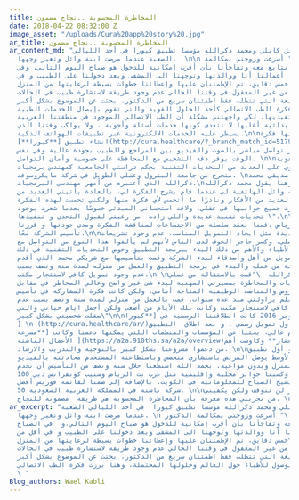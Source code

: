 ```yaml
---
title: المخاطرة المحسوبة ..نجاح مضمون
date: 2018-04-22 08:32:00 Z
image_asset: "/uploads/Cura%20app%20story%20.jpg"
ar_title: المخاطرة المحسوبة ..نجاح مضمون
ar_content_md: "بدأت قصة وائل كابلي ومحمد ذكرالله مؤسسا تطبيق كيورا في أحد الليالي
  الصعبة عندما مرضت ابنة وائل وتغير وجهها.  \n\n يقول وائل: \" أسرعت وزوجتي بمكالمة
  الدكتور الذي نتابع معه وتفاجأنا بأن أقرب إمكانية للدخول هو صباح اليوم التالي، وفي
  الصباح تركنا أعمالنا أنا ووالدتها وتوجهنا الى المشفى وبعد دخولنا على الطبيب و في
  أقل من خمس دقايق، تم الإطمئنان عليها وإعطائنا خطوات بسيطة لرعايتها من المنزل\".\n\nحينها
  شعرت بأنه من غير المعقول في وقتنا الحالي عدم وجود طريقة لاستشارة طبيب في الحالات
  الحرجة أو السريعة التي تتطلب فقط اطمئنان سريع من الدكتور، بحثت عن الموضوع بشكل أكبر،
  وهنا برزت فكرة الطب الاتصالي كأحد الحلول القوية والتي تقوم بإيصال الخدمات الطبية
  عن بعد لمستفيديها. لكن واجهتني مشكلة أن الطب الاتصالي الموجود في منطقتنا العربية
  يقدم بطريقة بدائية أغلبها لا تتعدى كونها خدمات أسئلة وأجوبة ، ولا يواكب وقتنا الذي
  يسيطر عليه الخدمات الالكترونية عبر تطبيقات الهواتف الذكية.\n\nجائتني وقتها فكرة
  انشاء تطبيق [**كيورا**](http://cura.healthcare/?_branch_match_id=517974956531260134)
  و الذي يوفر تواصل مباشر بالصوت والفيديو بين المراجع والطبيب بجودة عالية وفي نفس
  الوقت يوفر دقة التشخيص مع المحافظة على خصوصية وأمان التواصل. \n\nولكني أدركت صعوبة
  تطوير تطبيق يحتوي على العديد من التحديات التقنية بحكم دراستي الجامعية كمهندس برمجيات
  متخرج من جامعة البترول وعملي الطويل في شركة مايكروسوفت. \nلذا تواصلت مع صديقي محمد
  ذكرالله الذي أعتبره من أمهر مهندسي البرمجيات.\nوهنا يقول محمد ذكرالله:\n\"لا أزال
  أذكر مكالمة وائل الهاتفية لي عندما قام بشرح الفكرة لي، بالعادة يأتيني العديد من
  الناس بالعديد من الأفكار ونادرًا ما أتحمس لأي فكرة منها ولكني تحمست لهذه الفكرة
  عندما أدرت جميع جوانبها في عقلي. ولاقت استحساني المبدئي خصوصًا بعدما شعرت بوجود
  تحديات تقنية عديدة واللي زادت  من رغبتي لقبول التحدي و تنفيذها \".\n\nوفي قهوة معروفة
  في وسط الرياض ،قمنا بعقد سلسلة من الاجتماعات لمناقشة الفكرة ومدى جودتها و قررنا
  تأسيس الشركة معًا.\n\nواجهتنا تحديات عديدة مثل ايجاد التمويل المناسب، عدم وجود تشريعات
  للطب التواصلي، وكسر حاجر الخوف لدى الناس لأنهم لم يألفوا هذا النوع من التواصل مع
  الأطباء والأهم من ذلك البدء ببرمجة التطبيق وخوض التحديات التقنية في ذلك. \nاستجمعنا
  ما بيدنا من تمويل من أهل وأصدقاء لبدء الشركة وقمت بتأسيسها مع شريكي محمد الذي أقدم
  على الاستقالة من عمله والبدء في برمجة التطبيق والعمل من منزله لمدة سنة ونصف بسبب
  عدم وجود تمويل كافي لاستئجار مكتب.\n \nيقول محمد ذكرالله  \"قمت بالاستقالة من عملي
  كمدير برمجيات والمخاطرة بمسيرتي المهنية لبدء شئ غير واضح وعالي المخاطر في مقابل
  الكثير من العروض والمناصب الوظيفية المتاحة أمامي. ولكن كانت فكرة المشاركة في تأسيس
  شركة ناشئة حلم يزاولني منذ عدة سنوات. قمت بالعمل من منزلي لمدة سنة ونصف بسبب عدم
  وجود تمويل كافي لاستئجار مكتب وكانت تلك الأيام من أصعب ولكن أجمل ايام حياتي والتي
  صقلت شخصيتي بشكل كبير\"\n\nأخيراً في أكتوبر 2016 كانت انطلاقتنا الرسمية في [**كيورا**
  ] \n (http://cura.healthcare/ar/)بعد حصولنا على أول تمويل رسمي . و بعد اطلاق  التطبيق
  والحصول على اهتمام عالي، بحثنا عن المؤسسات والمنظمات اللتي يمكنها دعمنا وكانت [**مسرعة
  الأعمال الناشئة ](https://a2a.910ths.sa/a2a/overview)من تسعة أعشار** وكاوست أهم
  من دعموا مشروعنا بشكل كبير بالتوجيه والتدريب والارشاد. \n\nاليوم كيورا هو أول تطبيق
  في الشرق الأوسط يوصل المريض باستشاري متخصص وباستطاعتة المستخدم محادثته بالفيديو
  المباشر من المنزل وبدون مواعيد. بحمد الله استطعنا خلال سنة ونصف من التأسيس أن نخدم
  100 ألف مستخدم وكسبنا جوائز محلية وإقليمية مثل عرب نت الرياض وستيب كونفرانس دبي
  وجائزة سمو الشيخ الصباح للمعلوماتية في الكويت. بالإضافة إلى ضمنا لقائمة فوربس أفضل
  50 شركة ناشئة في المملكة العربية السعودية. \n\nالتحديات والمخاطر لن تتوقف ولكن يكفيني
  من تجربتي هذه معرفة بأن المخاطرة المحسوبة هي طريقة  مضمونة للنجاح. \n\n"
ar_excerpt: "بدأت قصة وائل كابلي ومحمد ذكرالله مؤسسا تطبيق كيورا  في أحد الليالي الصعبة
  عندما مرضت ابنة وائل وتغير وجهها. \n يقول وائل: \" أسرعت وزوجتي بمكالمة الدكتور
  إللي نتابع معه وتفاجأنا بأن أقرب إمكانية للدخول هو صباح اليوم التالي،و  في الصباح
  تركنا أعمالنا أنا ووالدتها وتوجهنا الى المشفى وبعد دخولنا على الطبيب و في أقل من
  خمس دقايق، تم الإطمئنان عليها وإعطائنا خطوات بسيطة لرعايتها من المنزل\".\nحينها
  شعرت بأنه من غير المعقول في وقتنا الحالي عدم وجود طريقة لاستشارة طبيب في الحالات
  الحرجة أو السريعة التي تتطلب فقط اطمئنان سريع من الدكتور، بحثت عن الموضوع بشكل أكبر
  وقرأت عن مشاكل الوصول للأطباء حول العالم وحلولها المحتملة، وهنا برزت فكرة الطب الاتصالي
  \ "
Blog_authors: Wael Kabli
---
```


